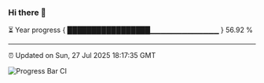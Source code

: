 ### Hi there 👋

⏳ Year progress { █████████████████▁▁▁▁▁▁▁▁▁▁▁▁▁ } 56.92 %

---

⏰ Updated on Sun, 27 Jul 2025 18:17:35 GMT

![Progress Bar CI](https://github.com/code-lakshay/GitHub-Actions-Demo/workflows/Progress%20Bar%20CI/badge.svg)
